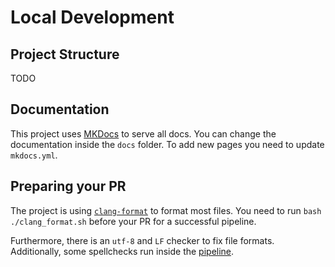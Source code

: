 # Local Development

## Project Structure

TODO

## Documentation

This project uses [MKDocs](https://www.mkdocs.org/) to serve all docs. You can change the documentation inside the `docs` folder.
To add new pages you need to update `mkdocs.yml`.

## Preparing your PR

The project is using [`clang-format`](https://clang.llvm.org/docs/ClangFormat.html) to format most files. You need to run `bash ./clang_format.sh` before your PR for a successful pipeline.

Furthermore, there is an `utf-8` and `LF` checker to fix file formats. Additionally, some spellchecks run inside the [pipeline](.github/workflows/static_checks.yml).
